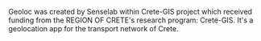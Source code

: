 
Geoloc was created by Senselab within Crete-GIS project which received funding from the REGION OF CRETE's research program: Crete-GIS.
It's a geolocation app for the transport network of Crete.

